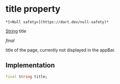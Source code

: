 


# title property




    *[<Null safety>](https://dart.dev/null-safety)*


[String](https://api.flutter.dev/flutter/dart-core/String-class.html) title
  
_final_



<p>title of the page, currently not displayed in the appBar.</p>



## Implementation

```dart
final String title;


```







